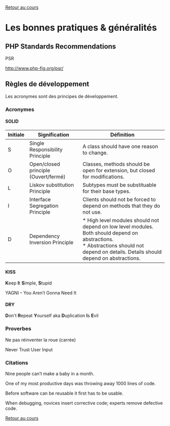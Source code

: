 [Retour au cours](../cours.md)

# Les bonnes pratiques & généralités

## PHP Standards Recommendations

PSR

http://www.php-fig.org/psr/

## Règles de développement

Les acronymes sont des principes de développement.

### Acronymes

#### SOLID

Initiale | Signification | Définition
--- | --- | ---
S | Single Responsibility Principle | A class should have one reason to change.
O | Open/closed principle (Ouvert/fermé) | Classes, methods should be open for extension, but closed for modifications.
L | Liskov substitution Principle | Subtypes must be substituable for their base types.
I | Interface Segregation Principle | Clients should not be forced to depend on methods that they do not use.
D | Dependency Inversion Principle | * High level modules should not depend on low level modules. Both should depend on abstractions. <br />* Abstractions should not depend on details. Details should depend on abstractions.

#### KISS

**K**eep **I**t **S**imple, **S**tupid

YAGNI – You Aren’t Gonna Need It

#### DRY

**D**on't **R**epeat **Y**ourself
aka
**D**uplication **I**s **E**vil

### Proverbes

Ne pas réinventer la roue (carrée)

Never Trust User Input

### Citations

Nine people can’t make a baby in a month.

One of my most productive days was throwing away 1000 lines of code.

Before software can be reusable it first has to be usable.

When debugging, novices insert corrective code; experts remove defective code.


[Retour au cours](../cours.md)
